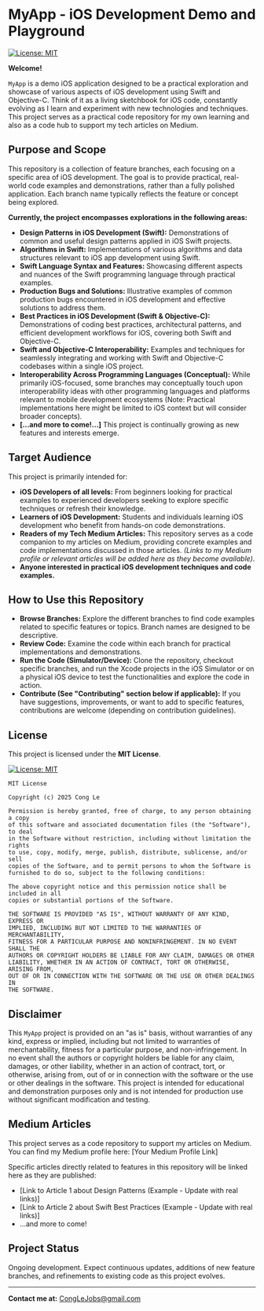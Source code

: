 # MyApp - iOS Development Demo and Playground

[![License: MIT](https://img.shields.io/badge/License-MIT-yellow.svg)](LICENSE)

**Welcome!**

`MyApp` is a demo iOS application designed to be a practical exploration and showcase of various aspects of iOS development using Swift and Objective-C.  Think of it as a living sketchbook for iOS code, constantly evolving as I learn and experiment with new technologies and techniques.  This project serves as a practical code repository for my own learning and also as a code hub to support my tech articles on Medium.

## Purpose and Scope

This repository is a collection of feature branches, each focusing on a specific area of iOS development.  The goal is to provide practical, real-world code examples and demonstrations, rather than a fully polished application.  Each branch name typically reflects the feature or concept being explored.

**Currently, the project encompasses explorations in the following areas:**

* **Design Patterns in iOS Development (Swift):** Demonstrations of common and useful design patterns applied in iOS Swift projects.
* **Algorithms in Swift:** Implementations of various algorithms and data structures relevant to iOS app development using Swift.
* **Swift Language Syntax and Features:**  Showcasing different aspects and nuances of the Swift programming language through practical examples.
* **Production Bugs and Solutions:**  Illustrative examples of common production bugs encountered in iOS development and effective solutions to address them.
* **Best Practices in iOS Development (Swift & Objective-C):** Demonstrations of coding best practices, architectural patterns, and efficient development workflows for iOS, covering both Swift and Objective-C.
* **Swift and Objective-C Interoperability:** Examples and techniques for seamlessly integrating and working with Swift and Objective-C codebases within a single iOS project.
* **Interoperability Across Programming Languages (Conceptual):**  While primarily iOS-focused, some branches may conceptually touch upon interoperability ideas with other programming languages and platforms relevant to mobile development ecosystems (Note: Practical implementations here might be limited to iOS context but will consider broader concepts).
* **[...and more to come!...]** This project is continually growing as new features and interests emerge.

## Target Audience

This project is primarily intended for:

* **iOS Developers of all levels:** From beginners looking for practical examples to experienced developers seeking to explore specific techniques or refresh their knowledge.
* **Learners of iOS Development:**  Students and individuals learning iOS development who benefit from hands-on code demonstrations.
* **Readers of my Tech Medium Articles:**  This repository serves as a code companion to my articles on Medium, providing concrete examples and code implementations discussed in those articles.  *(Links to my Medium profile or relevant articles will be added here as they become available)*.
* **Anyone interested in practical iOS development techniques and code examples.**

## How to Use this Repository

* **Browse Branches:**  Explore the different branches to find code examples related to specific features or topics. Branch names are designed to be descriptive.
* **Review Code:** Examine the code within each branch for practical implementations and demonstrations.
* **Run the Code (Simulator/Device):**  Clone the repository, checkout specific branches, and run the Xcode projects in the iOS Simulator or on a physical iOS device to test the functionalities and explore the code in action.
* **Contribute (See "Contributing" section below if applicable):** If you have suggestions, improvements, or want to add to specific features, contributions are welcome (depending on contribution guidelines).

## License

This project is licensed under the **MIT License**.

[![License: MIT](https://img.shields.io/badge/License-MIT-yellow.svg)](LICENSE)

```
MIT License

Copyright (c) 2025 Cong Le

Permission is hereby granted, free of charge, to any person obtaining a copy
of this software and associated documentation files (the "Software"), to deal
in the Software without restriction, including without limitation the rights
to use, copy, modify, merge, publish, distribute, sublicense, and/or sell
copies of the Software, and to permit persons to whom the Software is
furnished to do so, subject to the following conditions:

The above copyright notice and this permission notice shall be included in all
copies or substantial portions of the Software.

THE SOFTWARE IS PROVIDED "AS IS", WITHOUT WARRANTY OF ANY KIND, EXPRESS OR
IMPLIED, INCLUDING BUT NOT LIMITED TO THE WARRANTIES OF MERCHANTABILITY,
FITNESS FOR A PARTICULAR PURPOSE AND NONINFRINGEMENT. IN NO EVENT SHALL THE
AUTHORS OR COPYRIGHT HOLDERS BE LIABLE FOR ANY CLAIM, DAMAGES OR OTHER
LIABILITY, WHETHER IN AN ACTION OF CONTRACT, TORT OR OTHERWISE, ARISING FROM,
OUT OF OR IN CONNECTION WITH THE SOFTWARE OR THE USE OR OTHER DEALINGS IN
THE SOFTWARE.
```

## Disclaimer

This `MyApp` project is provided on an "as is" basis, without warranties of any kind, express or implied, including but not limited to warranties of merchantability, fitness for a particular purpose, and non-infringement.  In no event shall the authors or copyright holders be liable for any claim, damages, or other liability, whether in an action of contract, tort, or otherwise, arising from, out of or in connection with the software or the use or other dealings in the software.  This project is intended for educational and demonstration purposes only and is not intended for production use without significant modification and testing.

## Medium Articles

This project serves as a code repository to support my articles on Medium.  You can find my Medium profile here: [Your Medium Profile Link]

Specific articles directly related to features in this repository will be linked here as they are published:

* [Link to Article 1 about Design Patterns (Example - Update with real links)]
* [Link to Article 2 about Swift Best Practices (Example - Update with real links)]
* ...and more to come!

## Project Status

Ongoing development.  Expect continuous updates, additions of new feature branches, and refinements to existing code as this project evolves.

---

**Contact me at:** CongLeJobs@gmail.com
